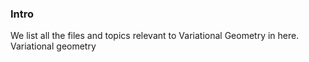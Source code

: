 
### **Intro**

We list all the files and topics relevant to Variational Geometry in here. 
Variational geometry

